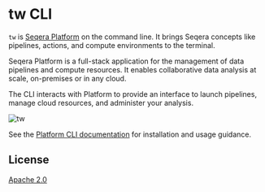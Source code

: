 # tw CLI

`tw` is [Seqera Platform](https://cloud.seqera.io/) on the command line. It brings Seqera concepts like pipelines, actions, and compute environments to the terminal.

Seqera Platform is a full-stack application for the management of data pipelines and compute resources. It enables collaborative data analysis at scale, on-premises or in any cloud.

The CLI interacts with Platform to provide an interface to launch pipelines, manage cloud resources, and administer your analysis.

![tw](assets/img/tw-screenshot.png)

See the [Platform CLI documentation](https://docs.seqera.io/platform/24.1/cli/overview) for installation and usage guidance. 

## License

[Apache 2.0](https://github.com/seqeralabs/tower-cli/blob/master/LICENSE.txt)